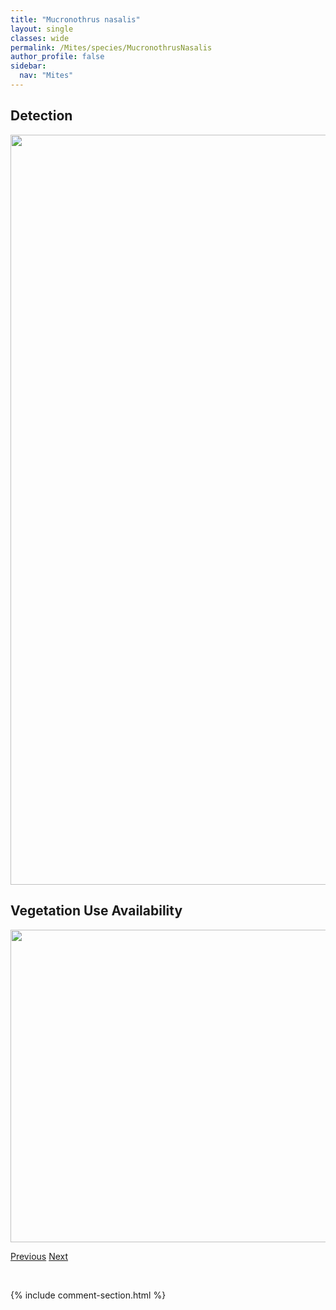 ```yaml
---
title: "Mucronothrus nasalis"
layout: single
classes: wide
permalink: /Mites/species/MucronothrusNasalis
author_profile: false
sidebar:
  nav: "Mites"
---
```


<h2>Detection</h2>

<a href="https://drive.google.com/uc?export=view&id=12D9tI2fGIRLVTW9IETsj3K_csM3W38xB">
<img src="https://drive.google.com/uc?export=view&id=12D9tI2fGIRLVTW9IETsj3K_csM3W38xB" height = "1200" width = "800">
</a>


<h2>Vegetation Use Availability</h2>

<a href="https://drive.google.com/uc?export=view&id=19Pb8v8fvLWEOqACz8ATFi-WMixo2yD_Q">
<img src="https://drive.google.com/uc?export=view&id=19Pb8v8fvLWEOqACz8ATFi-WMixo2yD_Q" height = "500" width = "1000">
</a>


<a href="/DevelopmentWebsite/Mites/species/MoritzoppiaSp1DEW" class="pagination--pager" title="Moritzoppia sp. 1 DEW">Previous</a> <a href="/DevelopmentWebsite/Mites/species/MultioppiaSp1DEW" class="pagination--pager" title="Multioppia sp. 1 DEW">Next</a>

<p>&nbsp;</p>

{% include comment-section.html %}

